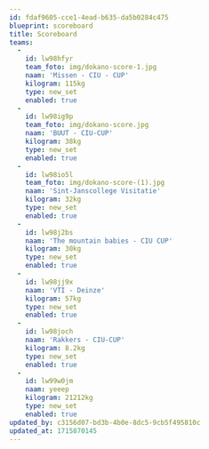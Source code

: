 ```yaml
---
id: fdaf9605-cce1-4ead-b635-da5b0284c475
blueprint: scoreboard
title: Scoreboard
teams:
  -
    id: lw98hfyr
    team_foto: img/dokano-score-1.jpg
    naam: 'Missen - CIU - CUP'
    kilogram: 115kg
    type: new_set
    enabled: true
  -
    id: lw98ig9p
    team_foto: img/dokano-score.jpg
    naam: 'BUUT - CIU-CUP'
    kilogram: 38kg
    type: new_set
    enabled: true
  -
    id: lw98io5l
    team_foto: img/dokano-score-(1).jpg
    naam: 'Sint-Janscollege Visitatie'
    kilogram: 32kg
    type: new_set
    enabled: true
  -
    id: lw98j2bs
    naam: 'The mountain babies - CIU CUP'
    kilogram: 30kg
    type: new_set
    enabled: true
  -
    id: lw98jj9x
    naam: 'VTI - Deinze'
    kilogram: 57kg
    type: new_set
    enabled: true
  -
    id: lw98joch
    naam: 'Rakkers - CIU-CUP'
    kilogram: 8.2kg
    type: new_set
    enabled: true
  -
    id: lw99w0jm
    naam: yeeep
    kilogram: 21212kg
    type: new_set
    enabled: true
updated_by: c3156d07-bd3b-4b0e-8dc5-9cb5f495810c
updated_at: 1715870145
---
```

